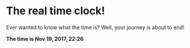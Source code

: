 # The real time clock!

Ever wanted to know what the time is? Well, your journey is about to end!

**The time is Nov 19, 2017, 22:26**